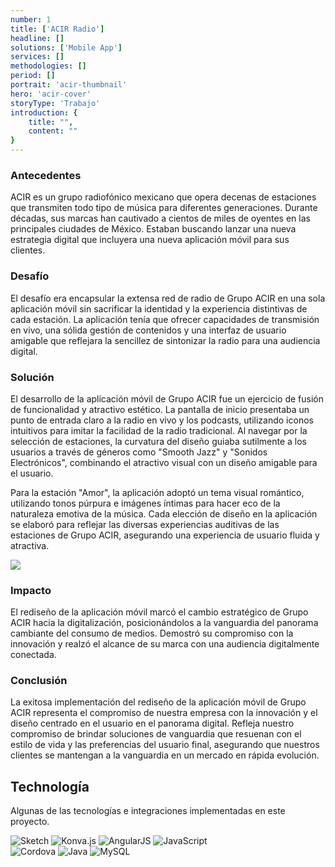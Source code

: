 ```yaml
---
number: 1
title: ['ACIR Radio']
headline: []
solutions: ['Mobile App']
services: []
methodologies: []
period: []
portrait: 'acir-thumbnail'
hero: 'acir-cover'
storyType: 'Trabajo'
introduction: {
    title: "",
    content: ""
}
---
```



### Antecedentes

ACIR es un grupo radiofónico mexicano que opera decenas de estaciones que transmiten todo tipo de música para diferentes generaciones. Durante décadas, sus marcas han cautivado a cientos de miles de oyentes en las principales ciudades de México. Estaban buscando lanzar una nueva estrategia digital que incluyera una nueva aplicación móvil para sus clientes.

### Desafío

El desafío era encapsular la extensa red de radio de Grupo ACIR en una sola aplicación móvil sin sacrificar la identidad y la experiencia distintivas de cada estación. La aplicación tenía que ofrecer capacidades de transmisión en vivo, una sólida gestión de contenidos y una interfaz de usuario amigable que reflejara la sencillez de sintonizar la radio para una audiencia digital.

### Solución

El desarrollo de la aplicación móvil de Grupo ACIR fue un ejercicio de fusión de funcionalidad y atractivo estético. La pantalla de inicio presentaba un punto de entrada claro a la radio en vivo y los podcasts, utilizando iconos intuitivos para imitar la facilidad de la radio tradicional. Al navegar por la selección de estaciones, la curvatura del diseño guiaba sutilmente a los usuarios a través de géneros como "Smooth Jazz" y "Sonidos Electrónicos", combinando el atractivo visual con un diseño amigable para el usuario.

Para la estación "Amor", la aplicación adoptó un tema visual romántico, utilizando tonos púrpura e imágenes íntimas para hacer eco de la naturaleza emotiva de la música. Cada elección de diseño en la aplicación se elaboró para reflejar las diversas experiencias auditivas de las estaciones de Grupo ACIR, asegurando una experiencia de usuario fluida y atractiva.

![](/work/acir-radio-figure-01.jpg)

### Impacto

El rediseño de la aplicación móvil marcó el cambio estratégico de Grupo ACIR hacia la digitalización, posicionándolos a la vanguardia del panorama cambiante del consumo de medios. Demostró su compromiso con la innovación y realzó el alcance de su marca con una audiencia digitalmente conectada.

### Conclusión

La exitosa implementación del rediseño de la aplicación móvil de Grupo ACIR representa el compromiso de nuestra empresa con la innovación y el diseño centrado en el usuario en el panorama digital. Refleja nuestro compromiso de brindar soluciones de vanguardia que resuenan con el estilo de vida y las preferencias del usuario final, asegurando que nuestros clientes se mantengan a la vanguardia en un mercado en rápida evolución.

## Technología

Algunas de las tecnologías e integraciones implementadas en este proyecto.

<div class="story_story__mainContent__technologies__v5XXm">
  <div class="story_story__mainContent__technologies__images__6NSg5">
    <div>
      <img loading="lazy" src="/technologies/sketch.svg" alt="Sketch"/>
      <img loading="lazy" src="/technologies/konva.svg" alt="Konva.js"/>
      <img loading="lazy" src="/technologies/angular.svg" alt="AngularJS"/>
      <img loading="lazy" src="/technologies/javascript.svg" alt="JavaScript"/>
    </div>
    <div>
      <img loading="lazy" src="/technologies/cordova.png" alt="Cordova"/>
      <img loading="lazy" src="/technologies/java.svg" alt="Java"/>
      <img loading="lazy" src="/technologies/mysql.svg" alt="MySQL"/>
    </div>
  </div>
</div>